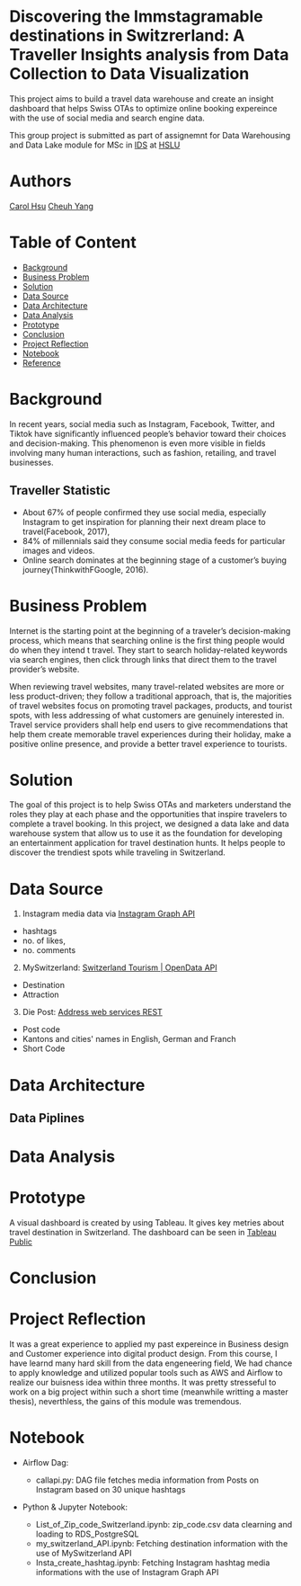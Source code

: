 # Discovering the Immstagramable destinations in Switzrerland: A Traveller Insights analysis from Data Collection to Data Visualization
This project aims to build a travel data warehouse and create an insight dashboard that helps Swiss OTAs to optimize online booking expereince with the use of social media and search engine data.

This group project is submitted as part of assignemnt for Data Warehousing and Data Lake module for MSc in [IDS](https://www.hslu.ch/en/lucerne-school-of-business/degree-programmes/master/applied-information-and-data-science/) at [HSLU](https://www.hslu.ch/de-ch/)

# Authors
[Carol Hsu](https://github.com/hsuwanying)
[Cheuh Yang](https://github.com/cyyang50)

# Table of Content
 - [Background](https://github.com/hsuwanying/traveller-insights-analysis/blob/main/README.md#initial-situation)
 - [Business Problem](https://github.com/hsuwanying/traveller-insights-analysis/blob/main/README.md#business-problem)
 - [Solution](https://github.com/hsuwanying/traveller-insights-analysis/blob/main/README.md#solution)
 - [Data Source](https://github.com/hsuwanying/traveller-insights-analysis/blob/main/README.md#data-source)
 - [Data Architecture](https://github.com/hsuwanying/traveller-insights-analysis/blob/main/README.md#data-architecture)
 - [Data Analysis](https://github.com/hsuwanying/traveller-insights-analysis/main/README.md#data-analysis)
 - [Prototype](https://github.com/hsuwanying/traveller-insights-analysis/blob/main/README.md#prototype)
 - [Conclusion](https://github.com/hsuwanying/traveller-insights-analysis/blob/main/README.md#conclusion)
 - [Project Reflection](https://github.com/hsuwanying/traveller-insights-analysis/blob/main/README.md#project-reflection)
 - [Notebook](https://github.com/hsuwanying/traveller-insights-analysis/blob/main/README.md#notebook)
 - [Reference](https://github.com/hsuwanying/traveller-insights-analysis/blob/main/README.md#reference)

# Background
In recent years, social media such as Instagram, Facebook, Twitter, and Tiktok have significantly influenced people’s behavior toward their choices and decision-making. This phenomenon is even more visible in fields involving many human interactions, such as fashion, retailing, and travel businesses. 

## Traveller Statistic
 - About 67% of people confirmed they use social media, especially Instagram to get inspiration for planning their next dream place to travel(Facebook, 2017), 
 - 84% of millennials said they consume social media feeds for particular images and videos.
 - Online search dominates at the beginning stage of a customer’s buying journey(ThinkwithFGoogle, 2016). 
 
# Business Problem
Internet is the starting point at the beginning of a traveler’s decision-making process, which means that searching online is the first thing people would do when they intend t travel. They start to search holiday-related keywords via search engines, then click through links that direct them to the travel provider’s website.

When reviewing travel websites, many travel-related websites are more or less product-driven; they follow a traditional approach, that is, the majorities of travel websites focus on promoting travel packages, products, and tourist spots, with less addressing of what customers are genuinely interested in. Travel service providers shall help end users to give recommendations that help them create memorable travel experiences during their holiday, make a positive online presence, and provide a better travel experience to tourists.

# Solution
The goal of this project is to help Swiss OTAs and marketers understand the roles they play at each phase and the opportunities that inspire travelers to complete a travel booking. In this project, we designed a data lake and data warehouse system that allow us to use it as the foundation for developing an entertainment application for travel destination hunts. It helps people to discover the trendiest spots while traveling in Switzerland.

# Data Source
1. Instagram media data via [Instagram Graph API](https://developers.facebook.com/docs/instagram-api/)
 - hashtags 
 - no. of likes, 
 - no. comments
2. MySwitzerland: [Switzerland Tourism | OpenData API](https://developer.myswitzerland.io)
 - Destination
 - Attraction
3. Die Post: [Address web services REST](https://developer.post.ch/en/address-web-services-rest)
 - Post code
 - Kantons and cities' names in English, German and Franch
 - Short Code

# Data Architecture
  ## Data Piplines
# Data Analysis
# Prototype
A visual dashboard is created by using Tableau. It gives key metries about travel destination in Switzerland. 
The dashboard can be seen in 
[Tableau Public](https://public.tableau.com/app/profile/yang7231/viz/Dashboard_final_16402072757680/FinalDashboard?publish=yes)

# Conclusion

# Project Reflection
It was a great experience to applied my past expereince in Business design and Customer experience into digital product design. From this course, I have learnd many hard skill from the data engeneering field, We had chance to apply knowledge and utilized popular tools such as AWS and Airflow to realize our buisness idea within three months. It was pretty stresseful to work on a big project within such a short time (meanwhile writting a master thesis), neverthless, the gains of this module was tremendous.

# Notebook
  - Airflow Dag:
    - callapi.py: DAG file fetches media information from Posts on Instagram based on 30 unique hashtags

  - Python & Jupyter Notebook:
    - List_of_Zip_code_Switzerland.ipynb: zip_code.csv data clearning and loading to RDS_PostgreSQL
    - my_switzerland_API.ipynb: Fetching destination information with the use of MySwitzerland API
    - Insta_create_hashtag.ipynb: Fetching Instagram hashtag media informations with the use of Instagram Graph API
